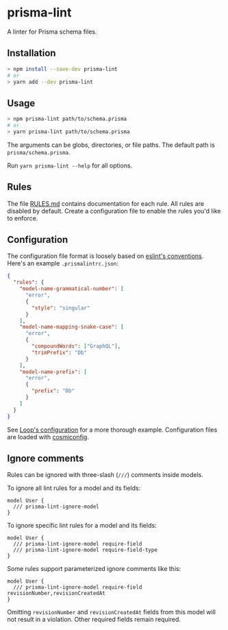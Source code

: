 # prisma-lint

A linter for Prisma schema files.

## Installation

```sh
> npm install --save-dev prisma-lint
# or
> yarn add --dev prisma-lint
```

## Usage

```sh
> npm prisma-lint path/to/schema.prisma
# or
> yarn prisma-lint path/to/schema.prisma
```

The arguments can be globs, directories, or file paths. The default path is `prisma/schema.prisma`.

Run `yarn prisma-lint --help` for all options.

## Rules

The file [RULES.md](./RULES.md) contains documentation for each rule. All rules are disabled by default. Create a configuration file to enable the rules you'd like to enforce.

## Configuration

The configuration file format is loosely based on [eslint's conventions](https://github.com/eslint/eslint#configuration). Here's an example `.prismalintrc.json`:

```json
{
  "rules": {
    "model-name-grammatical-number": [
      "error",
      {
        "style": "singular"
      }
    ],
    "model-name-mapping-snake-case": [
      "error",
      {
        "compoundWords": ["GraphQL"],
        "trimPrefix": "Db"
      }
    ],
    "model-name-prefix": [
      "error",
      {
        "prefix": "Db"
      }
    ]
  }
}
```

See [Loop's configuration](./example/loop/.prismalintrc.json) for a more thorough example. Configuration files are loaded with [cosmiconfig](https://github.com/cosmiconfig/cosmiconfig).

## Ignore comments

Rules can be ignored with three-slash (`///`) comments inside models.

To ignore all lint rules for a model and its fields:

```prisma
model User {
  /// prisma-lint-ignore-model
}
```

To ignore specific lint rules for a model and its fields:

```prisma
model User {
  /// prisma-lint-ignore-model require-field
  /// prisma-lint-ignore-model require-field-type
}
```

Some rules support parameterized ignore comments like this:

```prisma
model User {
  /// prisma-lint-ignore-model require-field revisionNumber,revisionCreatedAt
}
```

Omitting `revisionNumber` and `revisionCreatedAt` fields from this model will not result in a violation. Other required fields remain required.
